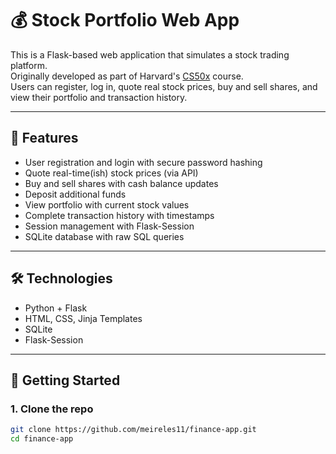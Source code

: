 # 💰 Stock Portfolio Web App

This is a Flask-based web application that simulates a stock trading platform.  
Originally developed as part of Harvard's [CS50x](https://cs50.harvard.edu/x/) course.  
Users can register, log in, quote real stock prices, buy and sell shares, and view their portfolio and transaction history.

---

## 🚀 Features

- User registration and login with secure password hashing
- Quote real-time(ish) stock prices (via API)
- Buy and sell shares with cash balance updates
- Deposit additional funds
- View portfolio with current stock values
- Complete transaction history with timestamps
- Session management with Flask-Session
- SQLite database with raw SQL queries

---

## 🛠 Technologies

- Python + Flask
- HTML, CSS, Jinja Templates
- SQLite
- Flask-Session

---

## 💾 Getting Started

### 1. Clone the repo

```bash
git clone https://github.com/meireles11/finance-app.git
cd finance-app
